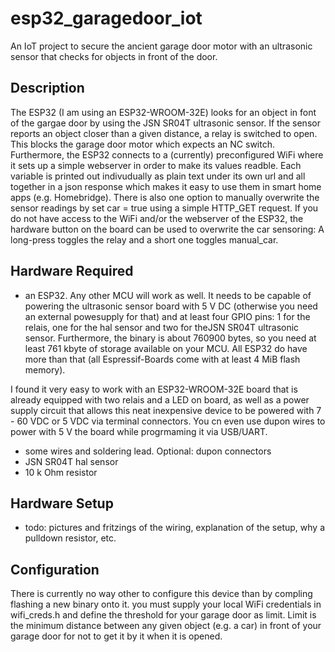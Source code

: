 # esp32_garagedoor_iot
An IoT project to secure the ancient garage door motor with an ultrasonic sensor that checks for objects in front of the door. 
## Description
The ESP32 (I am using an ESP32-WROOM-32E) looks for an object in font of the gargae door by using the JSN SR04T ultrasonic sensor.
If the sensor reports an object closer than a given distance, a relay is switched to open. This blocks the garage door motor which expects an NC switch.
Furthermore, the ESP32 connects to a (currently) preconfigured WiFi where it sets up a simple webserver in order to make its values readble. Each variable is printed out indivudually as plain text under its own url and all together in a json response which makes it easy to use them in smart home apps (e.g. Homebridge). There is also one option to manually overwrite the sensor readings by set car = true using a simple HTTP_GET request.
If you do not have access to the WiFi and/or the webserver of the ESP32, the hardware button on the board can be used to overwrite the car sensoring: A long-press toggles the relay and a short one toggles manual_car.

## Hardware Required
- an ESP32. Any other MCU will work as well. It needs to be capable of powering the ultrasonic sensor board with 5 V DC (otherwise you need an external powesupply for that) and at least four GPIO pins: 1 for the relais, one for the hal sensor and two for theJSN SR04T ultrasonic sensor. Furthermore, the binary is about 760900 bytes, so you need at least 761 kbyte of storage available on your MCU. All ESP32 do have more than that (all Espressif-Boards come with at least 4 MiB flash memory).

I found it very easy to work with an ESP32-WROOM-32E board that is already equipped with two relais and a LED on board, as well as a power supply circuit that allows this neat inexpensive device to be powered with 7 - 60 VDC or 5 VDC via terminal connectors. You cn even use dupon wires to power with 5 V the board while progrmaming it via USB/UART.
- some wires and soldering lead. Optional: dupon connectors
- JSN SR04T hal sensor
- 10 k Ohm resistor
## Hardware Setup
- todo: pictures and fritzings of the wiring, explanation of the setup, why a pulldown resistor, etc.
## Configuration
There is currently no way other to configure this device than by compling flashing a new binary onto it. you must supply your local WiFi credentials in wifi_creds.h and define the threshold for your garage door as limit. Limit is the minimum distance between any given object (e.g. a car) in front of your garage door for not to get it by it when it is opened.
